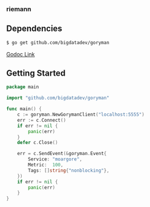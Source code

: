 ### riemann

## Dependencies

```bash
$ go get github.com/bigdatadev/goryman
```
[Godoc Link](http://godoc.org/github.com/bigdatadev/goryman)

## Getting Started

```go
package main

import "github.com/bigdatadev/goryman"

func main() {
	c := goryman.NewGorymanClient("localhost:5555")
	err := c.Connect()
	if err != nil {
	    panic(err)
	}
	defer c.Close()

	err = c.SendEvent(&goryman.Event{
	    Service: "moargore",
	    Metric:  100,
	    Tags: []string{"nonblocking"},
	})
	if err != nil {
	    panic(err)
	}
}
```